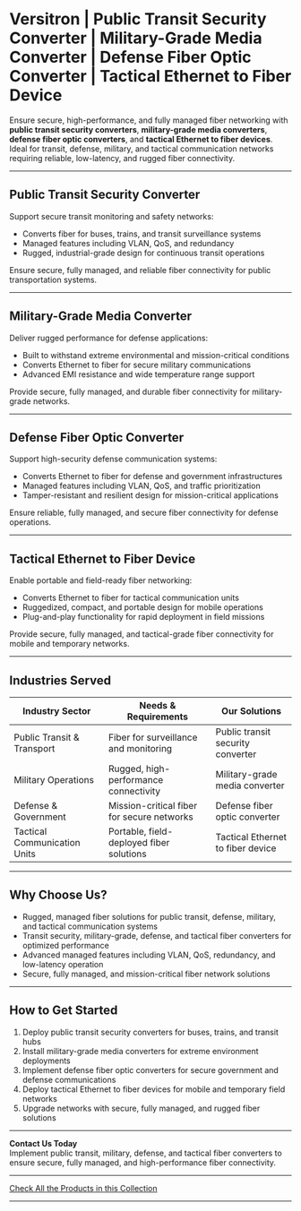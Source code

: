 # Versitron | Public Transit Security Converter | Military-Grade Media Converter | Defense Fiber Optic Converter | Tactical Ethernet to Fiber Device

Ensure secure, high-performance, and fully managed fiber networking with **public transit security converters**, **military-grade media converters**, **defense fiber optic converters**, and **tactical Ethernet to fiber devices**. Ideal for transit, defense, military, and tactical communication networks requiring reliable, low-latency, and rugged fiber connectivity.

---

## Public Transit Security Converter

Support secure transit monitoring and safety networks:

- Converts fiber for buses, trains, and transit surveillance systems  
- Managed features including VLAN, QoS, and redundancy  
- Rugged, industrial-grade design for continuous transit operations  

Ensure secure, fully managed, and reliable fiber connectivity for public transportation systems.

---

## Military-Grade Media Converter

Deliver rugged performance for defense applications:

- Built to withstand extreme environmental and mission-critical conditions  
- Converts Ethernet to fiber for secure military communications  
- Advanced EMI resistance and wide temperature range support  

Provide secure, fully managed, and durable fiber connectivity for military-grade networks.

---

## Defense Fiber Optic Converter

Support high-security defense communication systems:

- Converts Ethernet to fiber for defense and government infrastructures  
- Managed features including VLAN, QoS, and traffic prioritization  
- Tamper-resistant and resilient design for mission-critical applications  

Ensure reliable, fully managed, and secure fiber connectivity for defense operations.

---

## Tactical Ethernet to Fiber Device

Enable portable and field-ready fiber networking:

- Converts Ethernet to fiber for tactical communication units  
- Ruggedized, compact, and portable design for mobile operations  
- Plug-and-play functionality for rapid deployment in field missions  

Provide secure, fully managed, and tactical-grade fiber connectivity for mobile and temporary networks.

---

## Industries Served

| Industry Sector             | Needs & Requirements                          | Our Solutions                                      |
|------------------------------|----------------------------------------------|---------------------------------------------------|
| Public Transit & Transport   | Fiber for surveillance and monitoring         | Public transit security converter                 |
| Military Operations          | Rugged, high-performance connectivity        | Military-grade media converter                    |
| Defense & Government         | Mission-critical fiber for secure networks   | Defense fiber optic converter                     |
| Tactical Communication Units | Portable, field-deployed fiber solutions     | Tactical Ethernet to fiber device                 |

---

## Why Choose Us?

- Rugged, managed fiber solutions for public transit, defense, military, and tactical communication systems  
- Transit security, military-grade, defense, and tactical fiber converters for optimized performance  
- Advanced managed features including VLAN, QoS, redundancy, and low-latency operation  
- Secure, fully managed, and mission-critical fiber network solutions  

---

## How to Get Started

1. Deploy public transit security converters for buses, trains, and transit hubs  
2. Install military-grade media converters for extreme environment deployments  
3. Implement defense fiber optic converters for secure government and defense communications  
4. Deploy tactical Ethernet to fiber devices for mobile and temporary field networks  
5. Upgrade networks with secure, fully managed, and rugged fiber solutions  

---

**Contact Us Today**  
Implement public transit, military, defense, and tactical fiber converters to ensure secure, fully managed, and high-performance fiber connectivity.

---

[Check All the Products in this Collection](https://www.versitron.com/collections/fiber-optic-media-converters)

---
